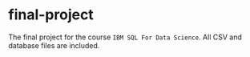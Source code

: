# final-project
The final project for the course `IBM SQL For Data Science`. All CSV and database files are included.
